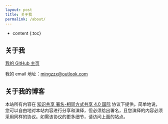 ```yaml
---
layout: post
title: 关于我
permalink: /about/
---
```


* content
{:toc}


## 关于我

[我的 GitHub 主页](https://github.com/mzzx/)

我的 email 地址：mingzzx@outlook.com

## 关于我的博客

本站所有内容在 [知识共享 署名-相同方式共享 4.0 国际](https://creativecommons.org/licenses/by-sa/4.0/deed.zh) 协议下提供。简单地说，您可以自由地对本站内容进行分享和演绎，但必须给出署名，且您演绎的内容必须采用同样的协议。如需该协议的更多细节，请访问上面的站点。